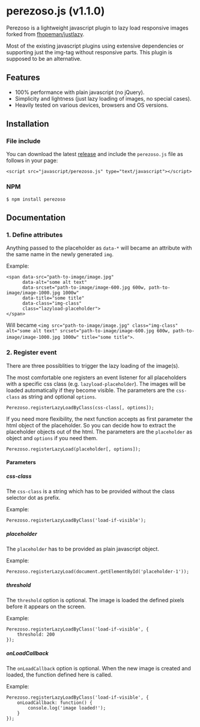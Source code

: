 # perezoso.js (v1.1.0)

Perezoso is a lightweight javascript plugin to lazy load responsive images forked from [fhopeman/justlazy](https://github.com/fhopeman/justlazy).

Most of the existing javascript plugins using extensive dependencies or supporting just the img-tag without responsive parts. This plugin is supposed to be an alternative.

## Features

- 100% performance with plain javascript (no jQuery).
- Simplicity and lightness (just lazy loading of images, no special cases).
- Heavily tested on various devices, browsers and OS versions.

## Installation

### File include
You can download the latest [release](https://github.com/roura356a/perezoso/releases) and include the `perezoso.js` file as follows in your page:
```
<script src="javascript/perezoso.js" type="text/javascript"></script>
```

### NPM
```
$ npm install perezoso
```

## Documentation
### 1. Define attributes

Anything passed to the placeholder as `data-*` will became an attribute with the same name in the newly generated `img`.

Example:
```
<span data-src="path-to-image/image.jpg"
      data-alt="some alt text"
      data-srcset="path-to-image/image-600.jpg 600w, path-to-image/image-1000.jpg 1000w"
      data-title="some title"
      data-class="img-class"
      class="lazyload-placeholder">
</span>
```

Will became `<img src="path-to-image/image.jpg" class="img-class" alt="some alt text" srcset="path-to-image/image-600.jpg 600w, path-to-image/image-1000.jpg 1000w" title="some title">`.

### 2. Register event
There are three possiblities to trigger the lazy loading of the image(s).

The most comfortable one registers an event listener for all placeholders with a specific css class (e.g. `lazyload-placeholder`). The images will be loaded automatically if they become visible. The parameters are the `css-class` as string and optional `options`.
```
Perezoso.registerLazyLoadByClass(css-class[, options]);
```

If you need more flexibility, the next function accepts as first parameter the html object of the placeholder. So you can decide how to extract the placeholder objects out of the html. The parameters are the `placeholder` as object and `options` if you need them.
```
Perezoso.registerLazyLoad(placeholder[, options]);
```

#### Parameters
##### css-class
The `css-class` is a string which has to be provided without the class selector dot as prefix.

Example:
```
Perezoso.registerLazyLoadByClass('load-if-visible');
```

##### placeholder
The `placeholder` has to be provided as plain javascript object.

Example:
```
Perezoso.registerLazyLoad(document.getElementById('placeholder-1'));
```

##### threshold
The `threshold` option is optional. The image is loaded the defined pixels before it appears on the screen.

Example:
```
Perezoso.registerLazyLoadByClass('load-if-visible', {
    threshold: 200
});
```

##### onLoadCallback
The `onLoadCallback` option is optional. When the new image is created and loaded, the function defined here is called.

Example:
```
Perezoso.registerLazyLoadByClass('load-if-visible', {
    onLoadCallback: function() {
        console.log('image loaded!');
    }
});
```
